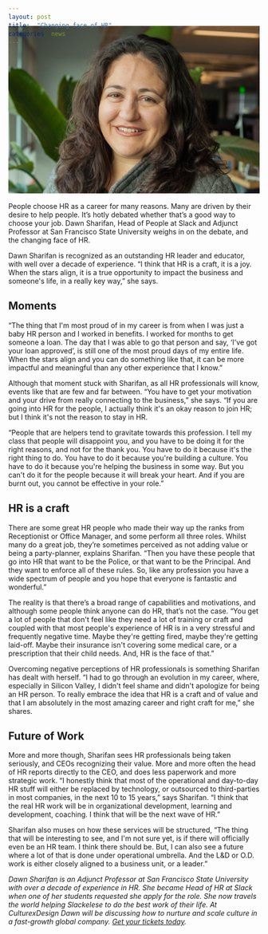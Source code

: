 ```yaml
---
layout: post
title:  "Changing face of HR"
categories: news
---
```


<img style="margin-top: -54px;" class="post__image -responsive" src="/images/dawn-sharifan-hero-1.jpg">

<p class="-lede">
People choose HR as a career for many reasons. Many are driven by their desire to help people. It’s hotly debated whether that’s a good way to choose your job. Dawn Sharifan, Head of People at Slack and Adjunct Professor at San Francisco State University weighs in on the debate, and the changing face of HR.
</p>

Dawn Sharifan is recognized as an outstanding HR leader and educator, with well over a decade of experience. “I think that HR is a craft, it is a joy. When the stars align, it is a true opportunity to impact the business and someone's life, in a really key way,” she says.

## Moments

“The thing that I'm most proud of in my career is from when I was just a baby HR person and I worked in benefits. I worked for months to get someone a loan. The day that I was able to go that person and say, ‘I've got your loan approved’, is still one of the most proud days of my entire life. When the stars align and you can do something like that, it can be more impactful and meaningful than any other experience that I know.”

Although that moment stuck with Sharifan, as all HR professionals will know, events like that are few and far between. “You have to get your motivation and your drive from really connecting to the business,” she says. “If you are going into HR for the people, I actually think it's an okay reason to join HR; but I think it's not the reason to stay in HR.

“People that are helpers tend to gravitate towards this profession. I tell my class that people will disappoint you, and you have to be doing it for the right reasons, and not for the thank you. You have to do it because it's the right thing to do. You have to do it because you're building a culture. You have to do it because you're helping the business in some way. But you can't do it for the people because it will break your heart. And if you are burnt out, you cannot be effective in your role.”

## HR is a craft

There are some great HR people who made their way up the ranks from Receptionist or Office Manager, and some perform all three roles. Whilst many do a great job, they’re sometimes perceived as not adding value or being a party-planner, explains Sharifan. “Then you have these people that go into HR that want to be the Police, or that want to be the Principal. And they want to enforce all of these rules. So, like any profession you have a wide spectrum of people and you hope that everyone is fantastic and wonderful.”

The reality is that there’s a broad range of capabilities and motivations, and although some people think anyone can do HR, that’s not the case. “You get a lot of people that don't feel like they need a lot of training or craft and coupled with that most people's experience of HR is in a very stressful and frequently negative time. Maybe they're getting fired, maybe they're getting laid-off. Maybe their insurance isn't covering some medical care, or a prescription that their child needs. And, HR is the face of that.”

Overcoming negative perceptions of HR professionals is something Sharifan has dealt with herself. “I had to go through an evolution in my career, where, especially in Silicon Valley, I didn't feel shame and didn't apologize for being an HR person. To really embrace the idea that HR is a craft and of value and that I am absolutely in the most amazing career and right craft for me,” she shares.

## Future of Work

More and more though, Sharifan sees HR professionals being taken seriously, and CEOs recognizing their value. More and more often the head of HR reports directly to the CEO, and does less paperwork and more strategic work. “I honestly think that most of the operational and day-to-day HR stuff will either be replaced by technology, or outsourced to third-parties in most companies, in the next 10 to 15 years,” says Sharifan. “I think that the real HR work will be in organizational development, learning and development, coaching. I think that will be the next wave of HR.”

Sharifan also muses on how these services will be structured, “The thing that will be interesting to see, and I'm not sure yet, is if there will officially even be an HR team. I think there should be. But, I can also see a future where a lot of that is done under operational umbrella. And the L&D or O.D. work is either closely aligned to a business unit, or a leader.”

<div class="post__divider"></div>

_Dawn Sharifan is an Adjunct Professor at San Francisco State University with over a decade of experience in HR. She became Head of HR at Slack when one of her students requested she apply for the role. She now travels the world helping Slackelese to do the best work of their life. At CulturexDesign Dawn will be discussing how to nurture and scale culture in a fast-growth global company. <a href="https://www.eventbrite.com/e/culture-x-design-melbourne-2016-tickets-25704072573#tickets" target="_blank">Get your tickets today</a>._
